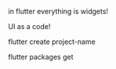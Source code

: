 in flutter everything is widgets!

UI as a code!

flutter create project-name


flutter packages get